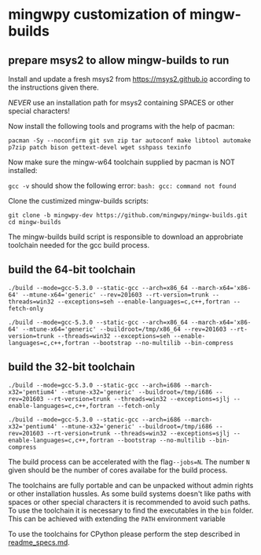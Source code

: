 # mingwpy customization of mingw-builds

## prepare msys2 to allow mingw-builds to run

Install and update a fresh msys2 from https://msys2.github.io according to the instructions given there.

*NEVER* use an installation path for msys2 containing SPACES or other special characters!

Now install the following tools and programs with the help of pacman:

`pacman -Sy --noconfirm git svn zip tar autoconf make libtool automake p7zip patch bison gettext-devel wget sshpass texinfo`

Now make sure the mingw-w64 toolchain supplied by pacman is NOT installed:

`gcc -v` should show the following error: `bash: gcc: command not found`

Clone the custimized mingw-builds scripts:

`git clone -b mingwpy-dev https://github.com/mingwpy/mingw-builds.git`
`cd mingw-builds`

The mingw-builds build script is responsible to download an approbriate toolchain needed for  the gcc build process.

## build the 64-bit toolchain

`./build --mode=gcc-5.3.0 --static-gcc --arch=x86_64 --march-x64='x86-64' --mtune-x64='generic' --rev=201603 --rt-version=trunk --threads=win32 --exceptions=seh --enable-languages=c,c++,fortran --fetch-only`

`./build --mode=gcc-5.3.0 --static-gcc --arch=x86_64 --march-x64='x86-64' --mtune-x64='generic' --buildroot=/tmp/x86_64 --rev=201603 --rt-version=trunk --threads=win32 --exceptions=seh --enable-languages=c,c++,fortran --bootstrap --no-multilib --bin-compress`

## build the 32-bit toolchain

`./build --mode=gcc-5.3.0 --static-gcc --arch=i686 --march-x32='pentium4' --mtune-x32='generic' --buildroot=/tmp/i686 --rev=201603 --rt-version=trunk --threads=win32 --exceptions=sjlj --enable-languages=c,c++,fortran --fetch-only`

`./build --mode=gcc-5.3.0 --static-gcc --arch=i686 --march-x32='pentium4' --mtune-x32='generic' --buildroot=/tmp/i686 --rev=201603 --rt-version=trunk --threads=win32 --exceptions=sjlj --enable-languages=c,c++,fortran --bootstrap --no-multilib --bin-compress`

The build process can be accelerated with the flag`--jobs=N`. The number `N` given should be the number of cores 
availabe for the build process.

The toolchains are fully portable and can be unpacked without admin rights or other installation hussles. As some 
build systems doesn't like paths with spaces or other special characters it is recommended to avoid such paths. 
To use the toolchain it is necessary to find the executables in the `bin` folder. This can be achieved with 
extending the `PATH` environment variable 

To use the toolchains for CPython please perform the step described in [readme_specs.md](https://github.com/mingwpy/mingwpy/blob/master/specs/readme_specs.md).
